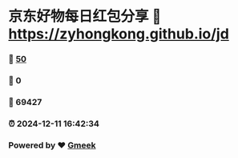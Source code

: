 # 京东好物每日红包分享 :link: https://zyhongkong.github.io/jd 
### :page_facing_up: [50](https://zyhongkong.github.io/jd/tag.html) 
### :speech_balloon: 0 
### :hibiscus: 69427 
### :alarm_clock: 2024-12-11 16:42:34 
### Powered by :heart: [Gmeek](https://github.com/Meekdai/Gmeek)
